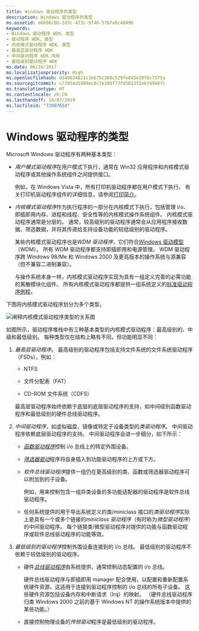 ```yaml
---
title: Windows 驱动程序的类型
description: Windows 驱动程序的类型
ms.assetid: e6696c6b-2d3c-473c-9f46-576fe0c40496
keywords:
- Windows 驱动程序 WDK，类型
- 驱动程序 WDK，类型
- 内核模式驱动程序 WDK，类型
- 最高层驱动程序 WDK
- 中间驱动程序 WDK 内核
- 最低级别驱动程序 WDK
ms.date: 06/16/2017
ms.localizationpriority: High
ms.openlocfilehash: d348634821c1b675c388c529fe845e20f8c7575a
ms.sourcegitcommit: c73954a5909ec8c7e189f77fd5813f2eb749687c
ms.translationtype: HT
ms.contentlocale: zh-CN
ms.lasthandoff: 10/07/2019
ms.locfileid: "72007654"
---
```

# <a name="types-of-windows-drivers"></a>Windows 驱动程序的类型





Microsoft Windows 驱动程序有两种基本类型：

-   *用户模式驱动程序*在用户模式下执行，通常在 Win32 应用程序和内核模式驱动程序或其他操作系统组件之间提供接口。

    例如，在 Windows Vista 中，所有打印机驱动程序都在用户模式下执行。 有关打印机驱动程序组件的详细信息，请参阅[打印简介](https://docs.microsoft.com/windows-hardware/drivers/print/introduction-to-printing)。

-   *内核模式驱动程序*作为执行程序的一部分在内核模式下执行，包括管理 i/o、即插即用内存、进程和线程、安全性等的内核模式操作系统组件。 内核模式驱动程序通常是分层的。 通常，较高级别的驱动程序通常会从应用程序接收数据、筛选数据，并将其传递给支持设备功能的较低级别的驱动程序。

    某些内核模式驱动程序也是*WDM 驱动程序*，它们符合[Windows 驱动模型](windows-driver-model.md)（WDM）。 所有 WDM 驱动程序都支持即插即用和电源管理。 WDM 驱动程序跨 Windows 98/Me 和 Windows 2000 及更高版本的操作系统与源兼容（但不兼容二进制兼容）。

    与操作系统本身一样，内核模式驱动程序实现为具有一组定义完善的必需功能的离散模块化组件。 所有内核模式驱动程序都提供一组系统定义的[标准驱动程序例程](https://docs.microsoft.com/windows-hardware/drivers/kernel/introduction-to-standard-driver-routines)。

下图将内核模式驱动程序划分为多个类型。

![阐释内核模式驱动程序类型的关系图](images/1drvlyrs.png)

如图所示，驱动程序堆栈中有三种基本类型的内核模式驱动程序：最高级别的、中级和最低级别。 每种类型仅在结构上略有不同，但功能明显不同：

1.  *最高层驱动程序*。 最高级别的驱动程序包括支持文件系统的文件系统驱动程序（FSDs），例如：

    -   NTFS

    -   文件分配表（FAT）

    -   CD-ROM 文件系统（CDFS）

    最高层驱动程序始终依赖于底层的底层驱动程序的支持，如中间级别函数驱动程序和最低级别的硬件总线驱动程序。

2.  *中间驱动程序*，如虚拟磁盘、镜像或特定于设备类型的*类驱动程序*。 中间驱动程序依赖底层驱动程序的支持。 中间驱动程序会进一步细分，如下所示：

    -   [*函数驱动程序*](function-drivers.md)控制 i/o 总线上的特定外围设备。

    -   [*筛选器驱动*](filter-drivers.md)程序将自身插入到功能驱动程序的上方或下方。

    -   *软件总线驱动程序*提供一组仍在更高级别的类、函数或筛选器驱动程序可以附加到的子设备。

        例如，用来控制包含一组异类设备的多功能适配器的驱动程序是软件总线驱动程序。

    -   任何系统提供的用于导出系统定义的类/miniclass 接口的*类驱动程序*实际上是具有一个或多个链接的*miniclass 驱动程序*（有时称为*微型驱动程序*）的中间驱动程序。 每个链接类/微型驱动程序对提供的功能与函数驱动程序或软件总线驱动程序的功能等效。

3.  *最低级别的驱动程序*控制外围设备连接到的 i/o 总线。 最低级别的驱动程序不依赖于较低级别的驱动程序。

    -   硬件[*总线驱动程序*](bus-drivers.md)由系统提供，通常控制动态配置的 i/o 总线。

        硬件总线驱动程序与即插即用 manager 配合使用，以配置和重新配置系统硬件资源，这适用于连接到驱动程序控制的 i/o 总线的所有子设备。 这些硬件资源包括设备内存和中断请求（Irq）的映射。 （硬件总线驱动程序归类 Windows 2000 之前的基于 Windows NT 的操作系统版本中提供的某些功能。）

    -   直接控制物理设备的*传统驱动*程序是最低级别的驱动程序。

 

 




